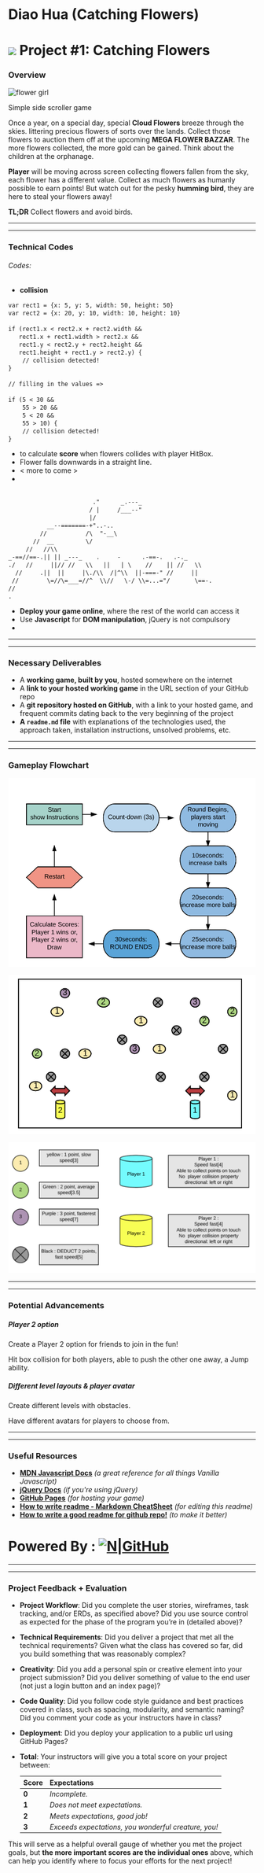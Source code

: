# Diao Hua  (Catching Flowers)

# ![](https://ga-dash.s3.amazonaws.com/production/assets/logo-9f88ae6c9c3871690e33280fcf557f33.png) Project #1: Catching Flowers


### Overview



![flower girl](http://37.media.tumblr.com/tumblr_m6s36nryDE1qdmiaso1_250.gif "flower girl")

Simple side scroller game

Once a year, on a special day, special **Cloud Flowers** breeze through the skies. littering precious flowers of sorts over the lands. Collect those flowers to auction them off at the upcoming **MEGA FLOWER BAZZAR**. The more flowers collected, the more gold can be gained. Think about the children at the orphanage.

**Player** will be moving across screen collecting flowers fallen from the sky, each flower has a different value. Collect as much flowers as humanly possible to earn points! But watch out for the pesky **humming bird**, they are here to steal your flowers away!

**TL;DR** Collect flowers and avoid birds.

---

---

### Technical Codes

###### Codes:

* **collision**

```
var rect1 = {x: 5, y: 5, width: 50, height: 50}
var rect2 = {x: 20, y: 10, width: 10, height: 10}

if (rect1.x < rect2.x + rect2.width &&
   rect1.x + rect1.width > rect2.x &&
   rect1.y < rect2.y + rect2.height &&
   rect1.height + rect1.y > rect2.y) {
    // collision detected!
}

// filling in the values =>

if (5 < 30 &&
    55 > 20 &&
    5 < 20 &&
    55 > 10) {
    // collision detected!
}
```

* to calculate **score** when flowers collides with player HitBox.
* Flower falls downwards in a straight line.
* < more to come >
*
```

                        ."      _.---_
                       / |     /___--"     
                       |/           
           __--=======-+"..-..
         //           /\  "-__\
       //  __         \/
     //   //\\        
_-==//==-.|| || _---_    .     -      .-==-.   .-._
./   //     ||// //   \\   ||   | \    //    || //   \\
  //     .||  ||     |\./\\  /|^\\  ||-===-" //     ||
 //        \=//\=___=//^  \\//   \-/ \\=...="/       \==-.
//                 
.
```
* **Deploy your game online**, where the rest of the world can access it
* Use **Javascript** for **DOM manipulation**, jQuery is not compulsory
*

---

---
### Necessary Deliverables

* A **working game, built by you**, hosted somewhere on the internet
* A **link to your hosted working game** in the URL section of your GitHub repo
* A **git repository hosted on GitHub**, with a link to your hosted game, and frequent commits dating back to the very beginning of the project
* **A ``readme.md`` file** with explanations of the technologies used, the approach taken, installation instructions, unsolved problems, etc.
---

---

### Gameplay Flowchart
![flowchart](https://raw.githubusercontent.com/sillyadventures/project-1/master/assets/images/flowchart.png "flow chart")

![gameplay](https://raw.githubusercontent.com/sillyadventures/project-1/master/assets/images/gameplay.png "gamplay")

![legend](https://raw.githubusercontent.com/sillyadventures/project-1/master/assets/images/legend.png "legend")

---

---

### Potential Advancements

##### Player 2 option
Create a Player 2 option for friends to join in the fun!

Hit box collision for both players, able to push the other one away, a Jump ability.

##### Different level layouts & player avatar
Create different levels with obstacles.

Have different avatars for players to choose from.

---

---

### Useful Resources

* **[MDN Javascript Docs](https://developer.mozilla.org/en-US/docs/Web/JavaScript)** _(a great reference for all things Vanilla Javascript)_
* **[jQuery Docs](http://api.jquery.com)** _(if you're using jQuery)_
* **[GitHub Pages](https://pages.github.com)** _(for hosting your game)_
* **[How to write readme - Markdown CheatSheet](https://github.com/adam-p/markdown-here/wiki/Markdown-Cheatsheet)** _(for editing this readme)_
* **[How to write a good readme for github repo!](https://gist.github.com/PurpleBooth/109311bb0361f32d87a2)** _(to make it better)_
# Powered By : [![N|GitHub](https://cdn1.iconfinder.com/data/icons/logotypes/32/github-128.png "Git Hub")](https://github.com/)

---

---

### Project Feedback + Evaluation

* __Project Workflow__: Did you complete the user stories, wireframes, task tracking, and/or ERDs, as specified above? Did you use source control as expected for the phase of the program you’re in (detailed above)?

* __Technical Requirements__: Did you deliver a project that met all the technical requirements? Given what the class has covered so far, did you build something that was reasonably complex?

* __Creativity__: Did you add a personal spin or creative element into your project submission? Did you deliver something of value to the end user (not just a login button and an index page)?

* __Code Quality__: Did you follow code style guidance and best practices covered in class, such as spacing, modularity, and semantic naming? Did you comment your code as your instructors have in class?

* __Deployment__: Did you deploy your application to a public url using GitHub Pages?

* __Total__: Your instructors will give you a total score on your project between:

    Score | Expectations
    ----- | ------------
    **0** | _Incomplete._
    **1** | _Does not meet expectations._
    **2** | _Meets expectations, good job!_
    **3** | _Exceeds expectations, you wonderful creature, you!_

 This will serve as a helpful overall gauge of whether you met the project goals, but __the more important scores are the individual ones__ above, which can help you identify where to focus your efforts for the next project!
